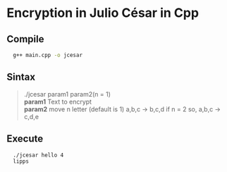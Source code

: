 # Encryption in Julio César in Cpp

## Compile

```bash
  g++ main.cpp -o jcesar
```

## Sintax

> ./jcesar param1 param2(n = 1)<br>
> **param1** Text to encrypt <br>
> **param2** move n letter (default is 1) a,b,c -> b,c,d if n = 2 so, a,b,c -> c,d,e

## Execute

```bash
  ./jcesar hello 4
  lipps
```
